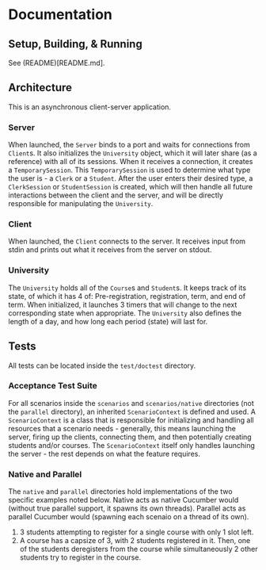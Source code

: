 # Documentation

## Setup, Building, & Running

See (README)[README.md].

## Architecture

This is an asynchronous client-server application.

### Server
When launched, the `Server` binds to a port and waits for connections from `Client`s. It also initializes the `University` object, which it will later share (as a reference) with all of its sessions. When it receives a connection, it creates a `TemporarySession`. This `TemporarySession` is used to determine what type the user is - a `Clerk` or a `Student`. After the user enters their desired type, a `ClerkSession` or `StudentSession` is created, which will then handle all future interactions between the client and the server, and will be directly responsible for manipulating the `University`.

### Client

When launched, the `Client` connects to the server. It receives input from stdin and prints out what it receives from the server on stdout.

### University

The `University` holds all of the `Course`s and `Student`s. It keeps track of its state, of which it has 4 of: Pre-registration, registration, term, and end of term. When initialized, it launches 3 timers that will change to the next corresponding state when appropriate. The `University` also defines the length of a day, and how long each period (state) will last for.

## Tests

All tests can be located inside the `test/doctest` directory.

### Acceptance Test Suite

For all scenarios inside the `scenarios` and `scenarios/native` directories (not the `parallel` directory), an inherited `ScenarioContext` is defined and used. A `ScenarioContext` is a class that is responsible for initializing and handling all resources that a scenario needs - generally, this means launching the server, firing up the clients, connecting them, and then potentially creating students and/or courses. The `ScenarioContext` itself only handles launching the server - the rest depends on what the feature requires.

### Native and Parallel

The `native` and `parallel` directories hold implementations of the two specific examples noted below. Native acts as native Cucumber would (without true parallel support, it spawns its own threads). Parallel acts as parallel Cucumber would (spawning each scenaio on a thread of its own).

1. 3 students attempting to register for a single course with only 1 slot left.
2. A course has a capsize of 3, with 2 students registered in it. Then, one of the students deregisters from the course while simultaneously 2 other students try to register in the course.
